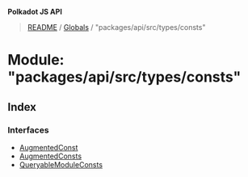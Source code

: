 **Polkadot JS API**

> [README](../README.md) / [Globals](../globals.md) / "packages/api/src/types/consts"

# Module: "packages/api/src/types/consts"

## Index

### Interfaces

* [AugmentedConst](../interfaces/_packages_api_src_types_consts_.augmentedconst.md)
* [AugmentedConsts](../interfaces/_packages_api_src_types_consts_.augmentedconsts.md)
* [QueryableModuleConsts](../interfaces/_packages_api_src_types_consts_.queryablemoduleconsts.md)
